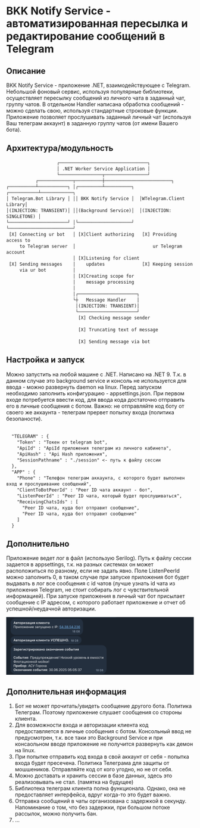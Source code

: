# BKK Notify Service - автоматизированная пересылка и редактирование сообщений в Telegram

## Описание
BKK Notify Service - приложение .NET, взаимодействующее с Telegram. Небольшой фоновый сервис, используя популярные библиотеки, осуществляет пересылку сообщений из личного чата в заданный чат, группу чатов. В отдельном Handler написана обработка сообщений - можно сделать свою, используя стандартные строковые функции. Приложение позволяет прослушивать заданный личный чат (используя Ваш телеграм аккаунт) в заданную группу чатов (от имени Вашего бота).

## Архитектура/модульность
```
                   ┌─────────────────────────────────┐                      
                   │ .NET Worker Service Application │                      
                   └────────────────┬────────────────┘                      
           ┌─────────────┬──────────┼─────────────────────────┐             
┌──────────┴───────────┐ │┌─────────┴──────────┐  ┌───────────┴────────────┐
│ Telegram.Bot Library │ ││ BKK Notify Service │  │WTelegram.Client Library│
│(INJECTION: TRANSIENT)│ ││(Background Service)│  │(INJECTION: SINGLETONE) │
└──────────────────────┘ │└────────────────────┘  └────────────────────────┘
 [X] Connecting ur bot   │ [X]Client authorizing   [X] Providing access to  
     to Telegram server  │                             ur Telegram account  
                         │ [X]Listening for client                          
 [X] Sending messages    │    updates              [X] Keeping session      
     via ur bot          │                                                  
                         │ [X]Creating scope for                            
                         │    message processing                            
                         │                                                  
                         │┌──────────────────────┐                          
                         └┼   Message Handler    │                          
                          │(INJECTION: TRANSIENT)│                          
                          └──────────────────────┘                          
                           [X] Checking message sender                      
                                                                            
                           [X] Truncating text of message                   
                                                                            
                           [X] Sending message via bot
```

## Настройка и запуск
Можно запустить на любой машине с .NET. Написано на .NET 9. Т.к. в данном случае это background service и консоль не используется для ввода - можно развернуть daemon на linux. Перед запуском необходимо заполнить конфигурацию - appsettings.json. При первом входе потребуется ввести код, для ввода кода достаточно отправить его в личные сообщения с ботом. Важно: не отправляйте код боту от своего же аккаунта - телеграм прервет попытку входа (политика безопаности).
```

  "TELEGRAM" : {
    "Token" : "Токен от telegram bot",
    "ApiId" : "ApiId приложения телеграм из личного кабинета",
    "ApiHash" : "Api Hash приложения",
    "SessionPathname" : "./session" <- путь к файлу сессии
  },
  "APP" : {
    "Phone" : "Телефон телеграм аккаунта, с которого будет выполнен вход и прослушивание сообщений",
    "ClientToBotPeerId" : "Peer ID чата аккаунт - бот",
    "ListenPeerId" : "Peer ID чата, который будет прослушиваться",
    "ReceivingChatsIds" : [
      "Peer ID чата, куда бот отправит сообщение",
      "Peer ID чата, куда бот отправит сообщение"
    ]
  }
```

## Дополнительно
Приложение ведет лог в файл (использую Serilog). Путь к файлу сессии задается в appsettings, т.к. на разных системах он может расположиться по разному, если не задать явно. Поле ListenPeerId можно заполнить 0, в таком случае при запуске приложения бот будет выдавать в лог все сообщения с id чатов (лучше узнать id чата из приложения Telegram, не стоит собирать лог с чувствительной информацией).
При запуске приложения в личный чат бот присылает сообщение с IP адресом, с которого работает приложение и отчет об успешной/неудачной авторизации.

![Image alt](https://github.com/viktors31/bkk_notify_bot/blob/main/BkkNotifyService/docs/work_example.png)

## Дополнительная информация
1. Бот не может прочитать/увидеть сообщение другого бота. Политика Телеграм. Поэтому приложение слушает сообщения со стороны клиента.
2. Для возможности входа и авторизации клиента код предоставляется в личные сообщения с ботом. Консольный ввод не предусмотрен, т.к. все таки это Background Service и при консаольном вводе приложение не получится развернуть как демон на linux.
3. При попытке отправить код входа в свой аккаунт от себя - попытка входа будет пресечена. Политика Телеграма для защиты от мошшеников. Отправляйте код от кого угодно, но не от себя.
4. Можно доставать и хранить сессии в базе данных, здесь это реализовывать не стал. (памятка на будущее)
5. Библиотека телеграм клиента полна функционала. Однако, она не предоставляет интерфейса, вдруг когда-то это будет важно. 
6. Отправка сообщений в чаты организована с задержкой в секунду. Напоминание о том, что без задержки, при большом потоке рассылок, можно получить бан.
7. ...
